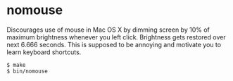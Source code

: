 # nomouse

Discourages use of mouse in Mac OS X by dimming screen by 10% of maximum brightness
whenever you left click.  Brightness gets restored over next 6.666 seconds.
This is supposed to be annoying and motivate you to learn keyboard shortcuts.

```
$ make
$ bin/nomouse
```
